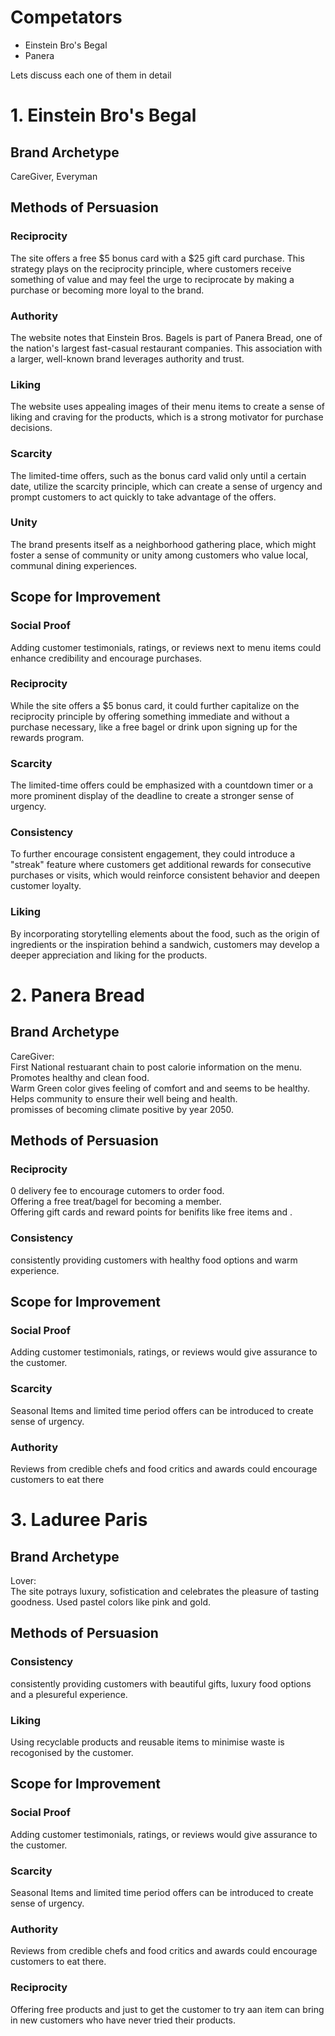 # Competators
- Einstein Bro's Begal
- Panera

Lets discuss each one of them in detail


# 1. Einstein Bro's Begal

## Brand Archetype
CareGiver, Everyman

## Methods of Persuasion

### Reciprocity
The site offers a free $5 bonus card with a $25 gift card purchase. This strategy plays on the reciprocity principle, where customers receive something of value and may feel the urge to reciprocate by making a purchase or becoming more loyal to the brand.

### Authority
The website notes that Einstein Bros. Bagels is part of Panera Bread, one of the nation's largest fast-casual restaurant companies. This association with a larger, well-known brand leverages authority and trust.

### Liking
The website uses appealing images of their menu items to create a sense of liking and craving for the products, which is a strong motivator for purchase decisions.

### Scarcity
The limited-time offers, such as the bonus card valid only until a certain date, utilize the scarcity principle, which can create a sense of urgency and prompt customers to act quickly to take advantage of the offers.

### Unity
The brand presents itself as a neighborhood gathering place, which might foster a sense of community or unity among customers who value local, communal dining experiences.

## Scope for Improvement

### Social Proof
Adding customer testimonials, ratings, or reviews next to menu items could enhance credibility and encourage purchases.

### Reciprocity
While the site offers a $5 bonus card, it could further capitalize on the reciprocity principle by offering something immediate and without a purchase necessary, like a free bagel or drink upon signing up for the rewards program.

### Scarcity
The limited-time offers could be emphasized with a countdown timer or a more prominent display of the deadline to create a stronger sense of urgency.

### Consistency
To further encourage consistent engagement, they could introduce a "streak" feature where customers get additional rewards for consecutive purchases or visits, which would reinforce consistent behavior and deepen customer loyalty.

### Liking
By incorporating storytelling elements about the food, such as the origin of ingredients or the inspiration behind a sandwich, customers may develop a deeper appreciation and liking for the products.


# 2. Panera Bread

## Brand Archetype
CareGiver:  
First National restuarant chain to post calorie information on the menu.  
Promotes healthy and clean food.  
Warm Green color gives feeling of comfort and and seems to be healthy.  
Helps community to ensure their well being and health.  
promisses of becoming climate positive by year 2050.  

## Methods of Persuasion

### Reciprocity
0 delivery fee to encourage cutomers to order food.  
Offering a free treat/bagel for becoming a member.    
Offering gift cards and reward points for benifits like free items and .    

### Consistency
consistently providing customers with healthy food options and warm experience.


## Scope for Improvement

### Social Proof
Adding customer testimonials, ratings, or reviews would give assurance to the customer.  

### Scarcity
Seasonal Items and limited time period offers can be introduced to create sense of urgency.  

### Authority

Reviews from credible chefs and food critics and awards could encourage customers to eat there  


# 3. Laduree Paris

## Brand Archetype
Lover:  
The site potrays luxury, sofistication and celebrates the pleasure of tasting goodness. Used pastel colors like pink and gold.   

## Methods of Persuasion

### Consistency
consistently providing customers with beautiful gifts, luxury food options and a plesureful experience.  

### Liking

Using recyclable products and reusable items to minimise waste is recogonised by the customer.


## Scope for Improvement

### Social Proof
Adding customer testimonials, ratings, or reviews would give assurance to the customer.  

### Scarcity
Seasonal Items and limited time period offers can be introduced to create sense of urgency.  

### Authority
Reviews from credible chefs and food critics and awards could encourage customers to eat there.

### Reciprocity
Offering free products and just to get the customer to try aan item can bring in new customers who have never tried their products.


